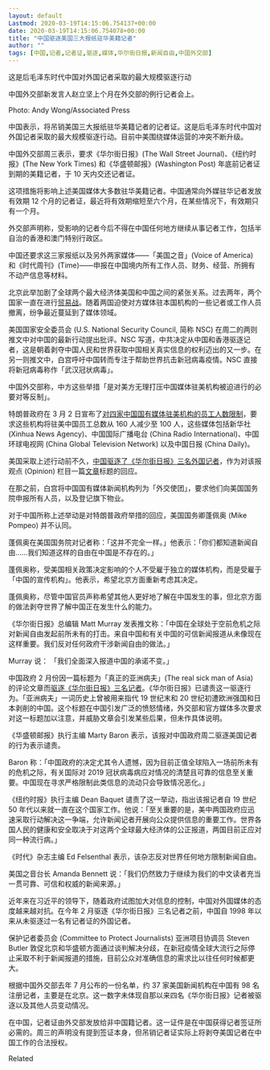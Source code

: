 ```yaml
---
layout: default
Lastmod: 2020-03-19T14:15:06.754137+00:00
date: 2020-03-19T14:15:06.754078+00:00
title: "中国驱逐美国三大报纸驻华美籍记者"
author: ""
tags: [中国,记者,记者证,驱逐,媒体,华尔街日报,新闻自由,中国外交部]
---
```


这是后毛泽东时代中国对外国记者采取的最大规模驱逐行动

中国外交部新发言人赵立坚上个月在外交部的例行记者会上。

Photo: Andy Wong/Associated Press

中国表示，将吊销美国三大报纸驻华美籍记者的记者证。这是后毛泽东时代中国对外国记者采取的最大规模驱逐行动。目前中美围绕媒体运营的冲突不断升级。

中国外交部周三表示，要求《华尔街日报》(The Wall Street Journal)、《纽约时报》(The New York Times) 和《华盛顿邮报》(Washington Post) 年底前记者证到期的美籍记者，于 10 天内交还记者证。

这项措施将影响上述美国媒体大多数驻华美籍记者。中国通常向外媒驻华记者发放有效期 12 个月的记者证，最近将有效期缩短至六个月，在某些情况下，有效期只有一个月。

外交部声明称，受影响的记者今后不得在中国任何地方继续从事记者工作，包括半自治的香港和澳门特别行政区。

中国还要求这三家报纸以及另外两家媒体——「美国之音」(Voice of America) 和《时代周刊》(Time)——申报在中国境内所有工作人员、财务、经营、所拥有不动产信息等材料。

北京此举加剧了全球两个最大经济体美国和中国之间的紧张关系。过去两年，两个国家一直在进行[贸易战](https://nei.st/tag/us-china-trade-dispute)。随着两国迫使对方媒体驻本国机构的一些记者或工作人员撤离，纷争最近蔓延到了媒体领域。

美国国家安全委员会 (U.S. National Security Council, 简称 NSC) 在周二的两则推文中对中国的最新行动提出批评。NSC 写道，中共决定从中国和香港驱逐记者，这是朝着剥夺中国人民和世界获取中国相关真实信息的权利迈出的又一步。在另一则推文中，白宫呼吁中国转而专注于帮助世界抗击新冠病毒疫情。NSC 直接将新冠病毒称作「武汉冠状病毒」。

中国外交部称，中方这些举措「是对美方无理打压中国媒体驻美机构被迫进行的必要对等反制」。

特朗普政府在 3 月 2 日宣布了[对四家中国国有媒体驻美机构的员工人数限制](https://nei.st/medium/wsj/u-s-orders-cap-on-chinese-state-media-personnel)，要求这些机构将驻美中国员工总数从 160 人减少至 100 人，这些媒体包括新华社 (Xinhua News Agency)、中国国际广播电台 (China Radio International)、中国环球电视网 (China Global Television Network) 以及中国日报 (China Daily)。

美国采取上述行动前不久，[中国驱逐了《华尔街日报》三名外国记者](https://nei.st/medium/wsj/china-expels-three-wall-street-journal-reporters)，作为对该报观点 (Opinion) 栏目一篇[文章](https://www.wsj.com/articles/china-is-the-real-sick-man-of-asia-11580773677)标题的回应。

在那之前，白宫将中国国有媒体新闻机构列为「外交使团」，要求他们向美国国务院申报所有人员，以及登记旗下物业。

对于中国所称上述举动是对特朗普政府举措的回应，美国国务卿蓬佩奥 (Mike Pompeo) 并不认同。

蓬佩奥在美国国务院对记者称：「这并不完全一样。」他表示：「你们都知道新闻自由……我们知道这样的自由在中国是不存在的。」

蓬佩奥称，受美国相关政策决定影响的个人不受雇于独立的媒体机构，而是受雇于「中国的宣传机构」。他表示，希望北京方面重新考虑其决定。

蓬佩奥称，尽管中国官员声称希望其他人更好地了解在中国发生的事，但北京方面的做法剥夺世界了解中国正在发生什么的能力。

《华尔街日报》总编辑 Matt Murray 发表推文称：「中国在全球处于空前危机之际对新闻自由发起前所未有的打击。来自中国和有关中国的可信新闻报道从未像现在这样重要。我们反对任何政府干涉新闻自由的做法。」

Murray 说： 「我们全面深入报道中国的承诺不变。」

中国政府 2 月份因一篇标题为「真正的亚洲病夫」(The real sick man of Asia) 的评论文章而[驱逐《华尔街日报》三名记者](https://nei.st/medium/wsj/china-expels-three-wall-street-journal-reporters)。《华尔街日报》已谴责这一驱逐行为。「亚洲病夫」一词历史上曾被用来指代 19 世纪末和 20 世纪初遭欧洲强国和日本剥削的中国。这个标题在中国引发广泛的愤怒情绪，外交部和官方媒体多次要求对这一标题加以注意，并威胁文章会引发某些后果，但未作具体说明。

《华盛顿邮报》执行主编 Marty Baron 表示，该报对中国政府周二驱逐美国记者的行为表示谴责。

Baron 称：「中国政府的决定尤其令人遗憾，因为目前正值全球陷入一场前所未有的危机之际，有关国际对 2019 冠状病毒病应对情况的清楚且可靠的信息至关重要。中国现在寻求严格限制此类信息的流动只会导致情况恶化。」

《纽约时报》执行主编 Dean Baquet 谴责了这一举动，指出该报记者自 19 世纪 50 年代以来就一直在这个国家工作。他说：「至关重要的是，美中两国政府应迅速采取行动解决这一争端，允许新闻记者开展向公众提供信息的重要工作。世界各国人民的健康和安全取决于对这两个全球最大经济体的公正报道，两国目前正应对同一种流行病。」

《时代》杂志主编 Ed Felsenthal 表示，该杂志反对世界任何地方限制新闻自由。

美国之音台长 Amanda Bennett 说：「我们仍然致力于继续为我们的中文读者充当一贯可靠、可信和权威的新闻来源。」

近年来在习近平的领导下，随着政府试图加大对信息的控制，中国对外国媒体的态度越来越对抗。在今年 2 月驱逐《华尔街日报》三名记者之前，中国自 1998 年以来从未驱逐过一名有记者证的外国记者。

保护记者委员会 (Committee to Protect Journalists) 亚洲项目协调员 Steven Butler 敦促北京和华盛顿方面通过谈判解决分歧，在新冠疫情全球大流行之际停止采取不利于新闻报道的措施，目前公众对准确信息的需求比以往任何时候都更大。

根据中国外交部去年 7 月公布的一份名单，约 37 家美国新闻机构在中国有 98 名注册记者，主要是在北京。这一数字未体现自那以来四名《华尔街日报》记者被驱逐以及其他人员变动情况。

在中国，记者证由外交部发放给非中国籍记者。这一证件是在中国获得记者签证所必需的。周三的声明没有提到签证本身，但吊销记者证实际上将剥夺美国记者在中国工作的合法授权。

Related

